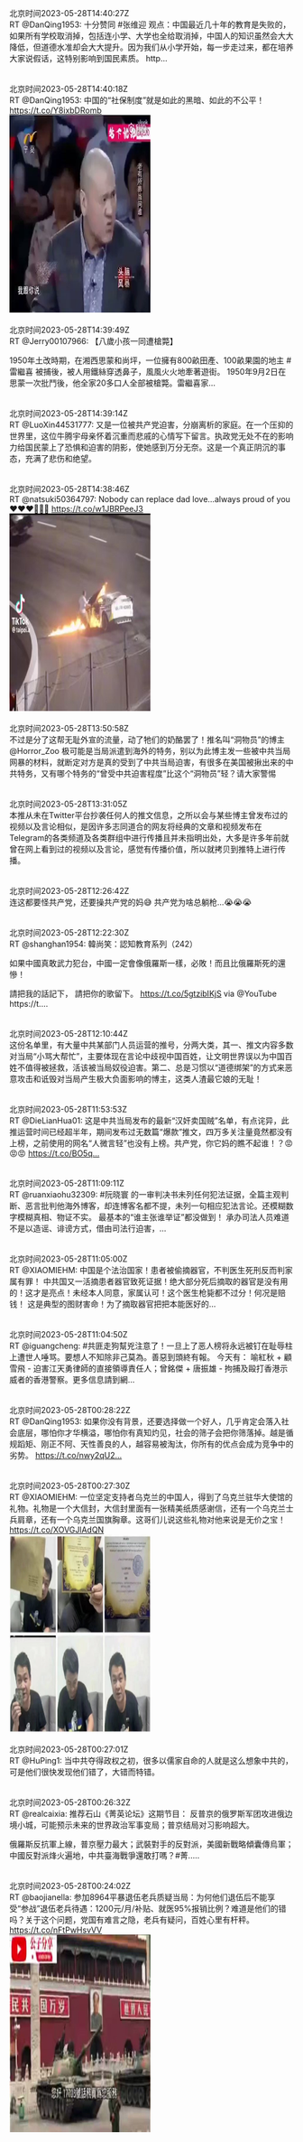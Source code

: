 北京时间2023-05-28T14:40:27Z<br>RT @DanQing1953: 十分赞同 #张维迎 观点：中国最近几十年的教育是失败的，如果所有学校取消掉，包括连小学、大学也全给取消掉，中国人的知识虽然会大大降低，但道德水准却会大大提升。因为我们从小学开始，每一步走过来，都在培养大家说假话，这特别影响到国民素质。 http…<br><br><br>北京时间2023-05-28T14:40:18Z<br>RT @DanQing1953: 中国的“社保制度”就是如此的黑暗、如此的不公平！ https://t.co/Y8ixbDRomb<br><img src='/temp/video/2023/u-Month-5/aw-Day-28/DanQing1953/1662710370044358657_0.jpg' width='250' height='350'><br><br>北京时间2023-05-28T14:39:49Z<br>RT @Jerry00107966: 【八歲小孩一同遭槍斃】

1950年土改時期，在湘西思蒙和尚坪，一位擁有800畝田產、100畝果園的地主 #雷繼喜  被捕後，被人用鐵絲穿透鼻子，風風火火地牽著遊街。 1950年9月2日在思蒙一次批鬥後，他全家20多口人全部被槍斃。雷繼喜家…<br><br><br>北京时间2023-05-28T14:39:14Z<br>RT @LuoXin44531777: 又是一位被共产党迫害，分崩离析的家庭。在一个压抑的世界里，这位牛腾宇母亲怀着沉重而悲戚的心情写下留言。执政党无处不在的影响力给国民蒙上了恐惧和迫害的阴影，使她感到万分无奈。这是一个真正阴沉的事态，充满了悲伤和绝望。<br><br><br>北京时间2023-05-28T14:38:46Z<br>RT @natsuki50364797: Nobody can replace dad love…always proud of you ❤️❤️❤️🙏🙏🙏 https://t.co/w1JBRPeeJ3<br><img src='/temp/video/2023/u-Month-5/aw-Day-28/DanQing1953/1662709982163529728_0.jpg' width='250' height='350'><br><br>北京时间2023-05-28T13:50:58Z<br>不过是分了这帮无耻外宣的流量，动了牠们的奶酪罢了！推名叫“洞物员”的博主@Horror_Zoo 极可能是当局派遣到海外的特务，别以为此博主发一些被中共当局网暴的材料，就断定对方是真的受到了中共当局迫害，有很多在美国被揪出来的中共特务，又有哪个特务的“曾受中共迫害程度”比这个“洞物员”轻？请大家警惕<br><br><br>北京时间2023-05-28T13:31:05Z<br>本推从未在Twitter平台抄袭任何人的推文信息，之所以会与某些博主曾发布过的视频以及言论相似，是因许多志同道合的网友将经典的文章和视频发布在Telegram的各类频道及各类群组中进行传播且并未指明出处，大多是许多年前就曾在网上看到过的视频以及言论，感觉有传播价值，所以就拷贝到推特上进行传播。<br><br><br>北京时间2023-05-28T12:26:42Z<br>连这都要怪共产党，还要操共产党的妈😅
共产党为啥总躺枪…😭😭😭<br><br><br>北京时间2023-05-28T12:22:30Z<br>RT @shanghan1954: 韓尚笑：認知教育系列（242）

如果中國真敢武力犯台，中國一定會像俄羅斯一樣，必敗！而且比俄羅斯死的還慘！

請把我的話記下，
請把你的歌留下。
https://t.co/5gtzibIKjS via @YouTube https://t.…<br><br><br>北京时间2023-05-28T12:10:44Z<br>这份名单里，有大量中共某部门人员运营的推号，分两大类，其一、推文内容多数对当局“小骂大帮忙”，主要体现在言论中歧视中国百姓，让文明世界误以为中国百姓不值得被拯救，活该被当局奴役迫害。第二、总是习惯以“道德绑架”的方式来恶意攻击和诋毁对当局产生极大负面影响的博主，这类人渣最它娘的无耻！<br><br><br>北京时间2023-05-28T11:53:53Z<br>RT @DieLianHua01: 这是中共当局发布的最新“汉奸卖国贼”名单，有点诧异，此推运营时间已经超半年，期间发布过无数篇“爆款”推文，四万多关注量竟然都没有上榜，之前使用的网名“人微言轻”也没有上榜。共产党，你它妈的瞧不起谁！？😡😡😡 https://t.co/BO5q…<br><br><br>北京时间2023-05-28T11:09:11Z<br>RT @ruanxiaohu32309: #阮晓寰 的一审判决书未列任何犯法证据，全篇主观判断、恶言批判他海外博客，却连博客名都不提，未列一句相应犯法言论。还模糊数字模糊真相、物证不实。
最基本的“谁主张谁举证”都没做到！
承办司法人员难道不是以造谣、诽谤方式，借由司法行迫害，…<br><br><br>北京时间2023-05-28T11:05:00Z<br>RT @XIAOMIEHM: 中国是个法治国家！患者被偷摘器官，不判医生死刑反而判家属有罪！
中共国又一活摘患者器官致死证据！绝大部分死后摘取的器官是没有用的！这才是亮点！未经本人同意，家属认可！这个医生枪毙都不过分！何况是赔钱！
这是典型的图财害命！为了摘取器官把把本能医好的…<br><br><br>北京时间2023-05-28T11:04:50Z<br>RT @iguangcheng: #共匪走狗幫兇注意了！一旦上了恶人榜将永远被钉在耻辱柱上遭世人唾骂。要想人不知除非己莫為。善惡到頭終有報。
今天有： 喻紅秋 + 顧雪飛 - 迫害江天勇律師的直接領導責任人；曾銘傑 + 唐振雄 - 拘捕及毆打香港示威者的香港警察。更多信息請到網…<br><br><br>北京时间2023-05-28T00:28:22Z<br>RT @DanQing1953: 如果你没有背景，还要选择做一个好人，几乎肯定会落入社会底层，哪怕你才华横溢，哪怕你有真知灼见，社会的筛子会把你筛落掉。越是循规蹈矩、刚正不阿、天性善良的人，越容易被淘汰，你所有的优点会成为竞争中的劣势。 https://t.co/nwy2qU2…<br><br><br>北京时间2023-05-28T00:27:30Z<br>RT @XIAOMIEHM: 一位坚定支持者乌克兰的中国人，得到了乌克兰驻华大使馆的礼物。礼物是一个大信封，大信封里面有一张精美纸质感谢信，还有一个乌克兰士兵肩章，还有一个乌克兰国旗胸章。这哥们儿说这些礼物对他来说是无价之宝！ https://t.co/XOVGJlAdQN<br><img src='/temp/image/2023/u-Month-5/1662495755079233536_0.jpg' width='250' height='350'><br><br>北京时间2023-05-28T00:27:01Z<br>RT @HuPing1: 当中共夺得政权之初，很多以儒家自命的人就是这么想象中共的，可是他们很快发现他们错了，大错而特错。<br><br><br>北京时间2023-05-28T00:26:32Z<br>RT @realcaixia: 推荐石山《菁英论坛》这期节目：
反普京的俄罗斯军团攻进俄边境小城，可能预示未来的世界政治军事变局；普京结局对习影响超大。

俄羅斯反抗軍上線，普京壓力最大；武裝對手的反對派，美國新戰略傾囊傳烏軍；中國反對派烽火遍地，中共臺海戰爭還敢打嗎？#菁..…<br><br><br>北京时间2023-05-28T00:24:02Z<br>RT @baojianella: 参加8964平暴退伍老兵质疑当局：为何他们退伍后不能享受“参战”退伍老兵待遇：1200元/月/补贴、就医95%报销比例？难道是他们的错吗？关于这个问题，党国有难言之隐，老兵有疑问，百姓心里有杆秤。 https://t.co/nFtPwHsvVV<br><img src='/temp/video/2023/u-Month-5/aw-Day-28/DanQing1953/1662494885172084737_0.jpg' width='250' height='350'><br><br>